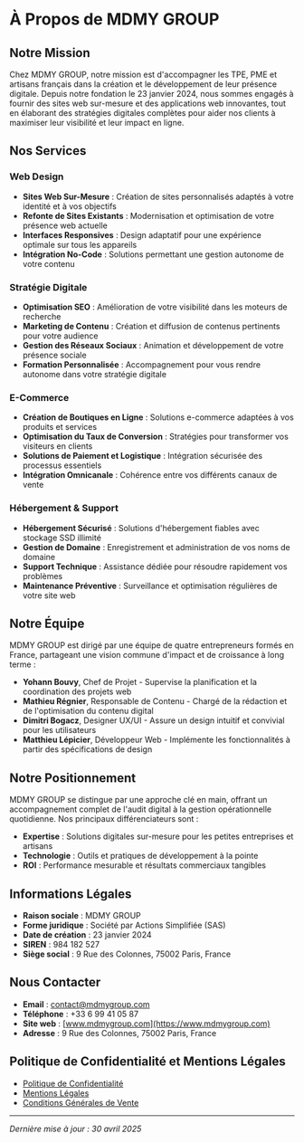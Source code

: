 # À Propos de MDMY GROUP

## Notre Mission

Chez MDMY GROUP, notre mission est d'accompagner les TPE, PME et artisans français dans la création et le développement de leur présence digitale. Depuis notre fondation le 23 janvier 2024, nous sommes engagés à fournir des sites web sur-mesure et des applications web innovantes, tout en élaborant des stratégies digitales complètes pour aider nos clients à maximiser leur visibilité et leur impact en ligne.

## Nos Services

### Web Design

- **Sites Web Sur-Mesure** : Création de sites personnalisés adaptés à votre identité et à vos objectifs
- **Refonte de Sites Existants** : Modernisation et optimisation de votre présence web actuelle
- **Interfaces Responsives** : Design adaptatif pour une expérience optimale sur tous les appareils
- **Intégration No-Code** : Solutions permettant une gestion autonome de votre contenu

### Stratégie Digitale

- **Optimisation SEO** : Amélioration de votre visibilité dans les moteurs de recherche
- **Marketing de Contenu** : Création et diffusion de contenus pertinents pour votre audience
- **Gestion des Réseaux Sociaux** : Animation et développement de votre présence sociale
- **Formation Personnalisée** : Accompagnement pour vous rendre autonome dans votre stratégie digitale

### E-Commerce

- **Création de Boutiques en Ligne** : Solutions e-commerce adaptées à vos produits et services
- **Optimisation du Taux de Conversion** : Stratégies pour transformer vos visiteurs en clients
- **Solutions de Paiement et Logistique** : Intégration sécurisée des processus essentiels
- **Intégration Omnicanale** : Cohérence entre vos différents canaux de vente

### Hébergement & Support

- **Hébergement Sécurisé** : Solutions d'hébergement fiables avec stockage SSD illimité
- **Gestion de Domaine** : Enregistrement et administration de vos noms de domaine
- **Support Technique** : Assistance dédiée pour résoudre rapidement vos problèmes
- **Maintenance Préventive** : Surveillance et optimisation régulières de votre site web

## Notre Équipe

MDMY GROUP est dirigé par une équipe de quatre entrepreneurs formés en France, partageant une vision commune d'impact et de croissance à long terme :

- **Yohann Bouvy**, Chef de Projet - Supervise la planification et la coordination des projets web
- **Mathieu Régnier**, Responsable de Contenu - Chargé de la rédaction et de l'optimisation du contenu digital
- **Dimitri Bogacz**, Designer UX/UI - Assure un design intuitif et convivial pour les utilisateurs
- **Matthieu Lépicier**, Développeur Web - Implémente les fonctionnalités à partir des spécifications de design

## Notre Positionnement

MDMY GROUP se distingue par une approche clé en main, offrant un accompagnement complet de l'audit digital à la gestion opérationnelle quotidienne. Nos principaux différenciateurs sont :

- **Expertise** : Solutions digitales sur-mesure pour les petites entreprises et artisans
- **Technologie** : Outils et pratiques de développement à la pointe
- **ROI** : Performance mesurable et résultats commerciaux tangibles

## Informations Légales

- **Raison sociale** : MDMY GROUP
- **Forme juridique** : Société par Actions Simplifiée (SAS)
- **Date de création** : 23 janvier 2024
- **SIREN** : 984 182 527
- **Siège social** : 9 Rue des Colonnes, 75002 Paris, France

## Nous Contacter

- **Email** : [contact@mdmygroup.com](mailto:contact@mdmygroup.com)
- **Téléphone** : +33 6 99 41 05 87
- **Site web** : [www.mdmygroup.com](https://www.mdmygroup.com)
- **Adresse** : 9 Rue des Colonnes, 75002 Paris, France

## Politique de Confidentialité et Mentions Légales

- [Politique de Confidentialité](privacy-policy.md)
- [Mentions Légales](legal-notice.md)
- [Conditions Générales de Vente](terms-of-service.md)

---

*Dernière mise à jour : 30 avril 2025*